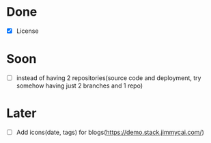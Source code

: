 # Done
- [x] License

# Soon
- [ ] instead of having 2 repositories(source code and deployment, try somehow having just 2 branches and 1 repo)

# Later
- [ ] Add icons(date, tags) for blogs(https://demo.stack.jimmycai.com/)
